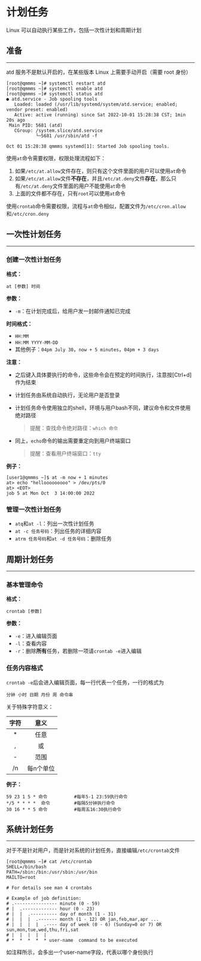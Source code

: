 # 计划任务

Linux 可以自动执行某些工作，包括一次性计划和周期计划

## 准备

------

atd 服务不是默认开启的，在某些版本 Linux 上需要手动开启（需要 root 身份）

```
[root@qmmms ~]# systemctl restart atd
[root@qmmms ~]# systemctl enable atd
[root@qmmms ~]# systemctl status atd
● atd.service - Job spooling tools
   Loaded: loaded (/usr/lib/systemd/system/atd.service; enabled; vendor preset: enabled)
   Active: active (running) since Sat 2022-10-01 15:28:38 CST; 1min 20s ago
 Main PID: 5681 (atd)
   CGroup: /system.slice/atd.service
           └─5681 /usr/sbin/atd -f

Oct 01 15:28:38 qmmms systemd[1]: Started Job spooling tools.
```

使用`at`命令需要权限，权限处理流程如下：

1. 如果`/etc/at.allow`文件存在，则只有这个文件里面的用户可以使用`at`命令
2. 如果`/etc/at.allow`文件**不存在**，并且`/etc/at.deny`文件**存在**，那么只有`/etc/at.deny`文件里面的用户不能使用`at`命令
3. 上面的文件都不存在，只有`root`可以使用`at`命令

使用`crontab`命令需要权限，流程与`at`命令相似，配置文件为`/etc/cron.allow`和`/etc/cron.deny`

## 一次性计划任务

------

### 创建一次性计划任务

**格式：**

```shell
at [参数] 时间
```

**参数：**

- `-m`：在计划完成后，给用户发一封邮件通知已完成

**时间格式：**

- `HH:MM`
- `HH:MM YYYY-MM-DD`
- 其他例子：`04pm July 30`，`now + 5 minutes`，`04pm + 3 days`

**注意：**

- 之后键入具体要执行的命令，这些命令会在预定的时间执行，注意按[Ctrl+d]作为结束

- 计划任务由系统自动执行，无论用户是否登录

- 计划任务命令使用独立的shell，环境与用户bash不同，建议命令和文件使用绝对路径

    > 提醒：查找命令绝对路径：`which 命令`

- 同上，`echo`命令的输出需要重定向到用户终端窗口

    > 提醒：查看用户终端窗口：`tty`

**例子：**

```
[user1@qmmms ~]$ at -m now + 1 minutes
at> echo "hellooooooooo" > /dev/pts/0
at> <EOT>
job 5 at Mon Oct  3 14:00:00 2022
```

### 管理一次性计划任务

- `atq`和`at -l`：列出一次性计划任务
- `at -c 任务号码`：列出任务的详细内容
- `atrm 任务号码`和`at -d 任务号码`：删除任务

## 周期计划任务

------

### 基本管理命令

**格式：**

```shell
crontab [参数]
```

**参数：**

- `-e`：进入编辑页面
- `-l`：查看内容
- `-r`：删除**所有**任务，若删除一项请`crontab -e`进入编辑

### 任务内容格式

`crontab -e`后会进入编辑页面，每一行代表一个任务，一行的格式为

```
分钟 小时 日期 月份 周 命令串
```

关于特殊字符意义：

| 字符 |   意义    |
| :--: | :-------: |
|  *   |   任意    |
|  ,   |    或     |
|  -   |   范围    |
|  /n  | 每n个单位 |

**例子：**

```
59 23 1 5 * 命令			#每年5-1 23:59执行命令
*/5 * * * *  命令			#每隔5分钟执行命令
30 16 * * 5 命令			#每周五16:30执行命令
```

## 系统计划任务

------

对于不是针对用户，而是针对系统的计划任务，直接编辑`/etc/crontab`文件

```
[root@qmmms ~]# cat /etc/crontab
SHELL=/bin/bash
PATH=/sbin:/bin:/usr/sbin:/usr/bin
MAILTO=root

# For details see man 4 crontabs

# Example of job definition:
# .---------------- minute (0 - 59)
# |  .------------- hour (0 - 23)
# |  |  .---------- day of month (1 - 31)
# |  |  |  .------- month (1 - 12) OR jan,feb,mar,apr ...
# |  |  |  |  .---- day of week (0 - 6) (Sunday=0 or 7) OR sun,mon,tue,wed,thu,fri,sat
# |  |  |  |  |
# *  *  *  *  * user-name  command to be executed
```

如注释所示，会多出一个user-name字段，代表以哪个身份执行
